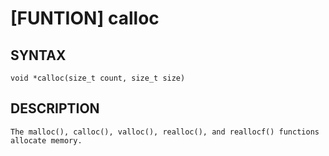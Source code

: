 [FUNTION] calloc
================

SYNTAX
------

    void *calloc(size_t count, size_t size)

DESCRIPTION
-----------
    The malloc(), calloc(), valloc(), realloc(), and reallocf() functions allocate memory.
